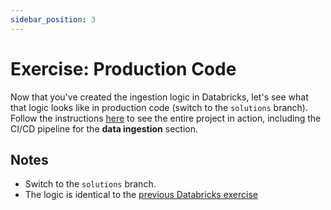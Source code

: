 ```yaml
---
sidebar_position: 3
---
```

# Exercise: Production Code

Now that you've created the ingestion logic in Databricks, let's see what that logic looks like in production code (switch to the `solutions` branch). Follow the instructions [here](https://github.com/data-derp/exercise-co2-vs-temperature-production-code#quickstart) to see the entire project in action, including the CI/CD pipeline for the **data ingestion** section.

## Notes
* Switch to the `solutions` branch.
* The logic is identical to the [previous Databricks exercise](https://github.com/data-derp/exercise-co2-vs-temperature-databricks#data-ingestion)